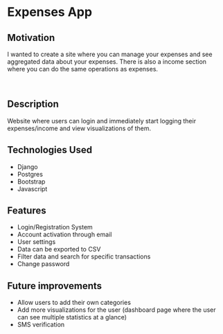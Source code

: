 # Expenses App

## **Motivation**
I wanted to create a site where you can manage your expenses and see aggregated data about your expenses. There is also a income section where you can do the same operations as expenses.

<br/>

## **Description**
Website where users can login and immediately start logging their expenses/income and view visualizations of them. 

## **Technologies Used**
- Django
- Postgres
- Bootstrap
- Javascript

## **Features**
- Login/Registration System
- Account activation through email
- User settings
- Data can be exported to CSV
- Filter data and search for specific transactions
- Change password

## **Future improvements**
- Allow users to add their own categories
- Add more visualizations for the user (dashboard page where the user can see multiple statistics at a glance)
- SMS verification

